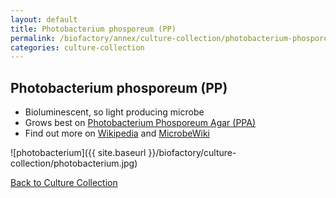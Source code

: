 ```yaml
---
layout: default
title: Photobacterium phosporeum (PP)
permalink: /biofactory/annex/culture-collection/photobacterium-phosporeum/
categories: culture-collection
---
```


## Photobacterium phosporeum (PP)

* Bioluminescent, so light producing microbe
* Grows best on [Photobacterium Phosporeum Agar (PPA)](/biofactory/annex/cultivation-media/photobacterium-phosporeum-agar/)
* Find out more on [Wikipedia](http://en.wikipedia.org/wiki/Photobacterium_phosphoreum) and [MicrobeWiki](https://microbewiki.kenyon.edu/index.php/Photobacterium_phosphoreum)

![photobacterium]({{ site.baseurl }}/biofactory/culture-collection/photobacterium.jpg) 

[Back to Culture Collection](/biofactory/annex/culture-collection/)
